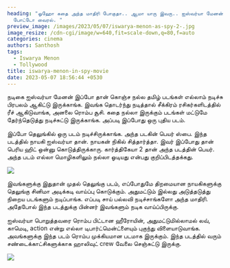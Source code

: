 ```yaml
---
heading: "ஓஹோ கதை அந்த மாதிரி போகுதா.. ஆமா யாரு இவரு.. ஐஸ்வர்யா மேனன் லேட்டஸ்ட்
  போட்டோ வைரல். "
preview_image: /images/2023/05/07/iswarya-menon-as-spy-2-.jpg
image_resize: /cdn-cgi/image/w=640,fit=scale-down,q=80,f=auto
categories: cinema
authors: Santhosh
tags:
  - Iswarya Menon
  - Tollywood
title: iswarya-menon-in-spy-movie
date: 2023-05-07 18:56:44 +0530
---
```

நடிகை ஐஸ்வர்யா மேனன் இப்போ தான் கொஞ்ச நல்ல தமிழ் படங்கள் எல்லாம் நடிச்சு பிரபலம் ஆகிட்டு இருக்காங்க. இவங்க தொடர்ந்து நடித்தால் சீக்கிரம் ரசிகர்களிடத்தில் ரீச் ஆகிடுவாங்க, அனலை ரொம்ப சூசி. கதை நல்லா இருக்கும் படங்கள் மட்டுமே தேர்ந்தெடுத்து நடிச்சுட்டு இருக்காங்க. அப்படி இப்போது ஒரு புதிய படம். 

இப்போ தெலுங்கில் ஒரு படம் நடிச்சிருக்காங்க. அந்த படகின் பெயர் ஸ்பை. இந்த படத்தில் நாயகி ஐஸ்வர்யா தான். நாயகன் நிகில் சித்தார்த்தா. இவர் இப்போது தான் பெரிய ஹிட் ஒன்னு கொடுத்திருக்காரு. கார்த்திகேயா 2 தான் அந்த படத்தின் பெயர். அந்த படம் எல்லா மொழிகளிலும் நல்லா ஓடியது என்பது குறிப்பிடத்தக்கது.

![](/images/2023/05/07/iswarya-menon-as-spy-1-.jpg)

இவங்களுக்கு இதுதான் முதல் தெலுங்கு படம், எப்போதுமே திறமையான நாயகிகளுக்கு தெலுங்கு சினிமா அடிக்கடி வாய்ப்பு கொடுக்கும். அதுமட்டும் இல்லது அடுத்தடுத்து நிறைய படங்களும் நடிப்பாங்க. எப்படி சாய் பல்லவி நடிச்சாங்களோ அந்த மாதிரி. அதேபோல் இந்த படத்துக்கு பின்னர் இவங்களும் நடிக வாய்ப்பிருக்கு.

ஐஸ்வர்யா பொறுத்தவரை ரொம்ப பிட்டான ஹீரோயின், அதுமட்டுமில்லாமல் லவ், காமெடி, action என்று எல்லா டிபார்ட்மென்ட்ளையும் புகுந்து விளையாடுவாங்க. அவங்களுக்கு இந்த படம் ரொம்ப முக்கியமான படமாக இருக்கும். இந்த படத்தில் வரும் சண்டைக்காட்சிகளுக்காக ஹாலிவுட் crew வேலை செஞ்சுட்டு இருக்கு. 

![](/images/2023/05/07/iswarya-menon-as-spy-1-.jpg)